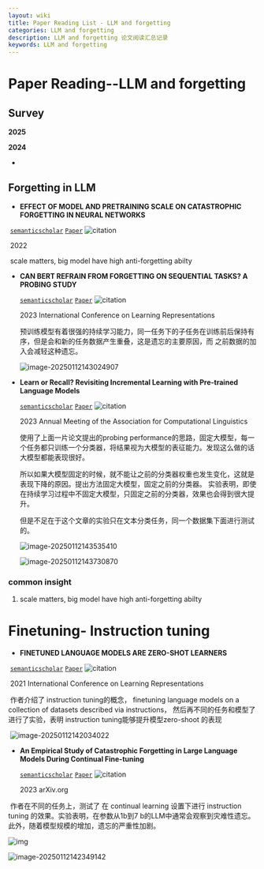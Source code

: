 ```yaml
---
layout: wiki
title: Paper Reading List - LLM and forgetting
categories: LLM and forgetting
description: LLM and forgetting 论文阅读汇总记录
keywords: LLM and forgetting
---
```






# Paper Reading--LLM and forgetting



## Survey

**2025**





**2024**

- 



## Forgetting in   LLM 



- **EFFECT OF MODEL AND PRETRAINING SCALE ON  CATASTROPHIC FORGETTING IN NEURAL NETWORKS**

​	[`semanticscholar`](https://www.semanticscholar.org/paper/9490d42c4869e6d6f3308c9813b1cfe31ff80137)  [`Paper`](https://www.semanticscholar.org/paper/9490d42c4869e6d6f3308c9813b1cfe31ff80137)    ![citation](https://img.shields.io/badge/dynamic/json?label=citation&query=citationCount&url=https%3A%2F%2Fapi.semanticscholar.org%2Fgraph%2Fv1%2Fpaper%2F9490d42c4869e6d6f3308c9813b1cfe31ff80137%3Ffields%3DcitationCount)

​	2022   

​	 scale matters, big model have high anti-forgetting abilty



- **CAN BERT REFRAIN FROM FORGETTING ON SEQUENTIAL TASKS? A PROBING STUDY**

  [`semanticscholar`](https://www.semanticscholar.org/paper/201047e827ed9587158fc71256c576c8544e3dfc)  [`Paper`](https://www.semanticscholar.org/paper/201047e827ed9587158fc71256c576c8544e3dfc)    ![citation](https://img.shields.io/badge/dynamic/json?label=citation&query=citationCount&url=https%3A%2F%2Fapi.semanticscholar.org%2Fgraph%2Fv1%2Fpaper%2F201047e827ed9587158fc71256c576c8544e3dfc%3Ffields%3DcitationCount)

  2023    International Conference on Learning Representations 
  
  预训练模型有着很强的持续学习能力，同一任务下的子任务在训练前后保持有序，但是会和新的任务数据产生重叠，这是遗忘的主要原因，而 之前数据的加入会减轻这种遗忘。
  
  ![image-20250112143024907](https://zuti.oss-cn-qingdao.aliyuncs.com/img/20250112143024955.png)



- **Learn or Recall? Revisiting Incremental Learning with Pre-trained Language Models**

  [`semanticscholar`](https://www.semanticscholar.org/paper/9e2a811a6f5d1c5352ce19ac24303810eb1867f7)  [`Paper`](https://www.semanticscholar.org/paper/9e2a811a6f5d1c5352ce19ac24303810eb1867f7)    ![citation](https://img.shields.io/badge/dynamic/json?label=citation&query=citationCount&url=https%3A%2F%2Fapi.semanticscholar.org%2Fgraph%2Fv1%2Fpaper%2F9e2a811a6f5d1c5352ce19ac24303810eb1867f7%3Ffields%3DcitationCount)

  2023    Annual Meeting of the Association for Computational Linguistics
  
  使用了上面一片论文提出的probing performance的思路，固定大模型，每一个任务都只训练一个分类器，将结果视为大模型的表征能力。发现这么做的话大模型都能表现很好。
  
  所以如果大模型固定的时候，就不能让之前的分类器权重也发生变化，这就是表现下降的原因。提出方法固定大模型，固定之前的分类器。 实验表明，即使在持续学习过程中不固定大模型，只固定之前的分类器，效果也会得到很大提升。
  
  但是不足在于这个文章的实验只在文本分类任务，同一个数据集下面进行测试的。
  
  ![image-20250112143535410](https://zuti.oss-cn-qingdao.aliyuncs.com/img/20250112143535465.png)
  
  
  
  ![image-20250112143730870](https://zuti.oss-cn-qingdao.aliyuncs.com/img/20250112143730934.png)
  
  

### common insight

1. scale matters, big model have high anti-forgetting abilty

   



# Finetuning- Instruction tuning 



- **FINETUNED LANGUAGE MODELS ARE ZERO-SHOT  LEARNERS**

​	[`semanticscholar`](https://www.semanticscholar.org/paper/ff0b2681d7b05e16c46dfb71d980cc2f605907cd)  [`Paper`](https://www.semanticscholar.org/paper/ff0b2681d7b05e16c46dfb71d980cc2f605907cd)    ![citation](https://img.shields.io/badge/dynamic/json?label=citation&query=citationCount&url=https%3A%2F%2Fapi.semanticscholar.org%2Fgraph%2Fv1%2Fpaper%2Fff0b2681d7b05e16c46dfb71d980cc2f605907cd%3Ffields%3DcitationCount)

​	2021    International Conference on Learning Representations 

​	作者介绍了 instruction tuning的概念， finetuning language models on a collection of datasets described via instructions， 然后再不同的任务和模型了进行了实验，表明 instruction tuning能够提升模型zero-shoot 的表现

​	![image-20250112142034022](https://zuti.oss-cn-qingdao.aliyuncs.com/img/20250112142034060.png)





- **An Empirical Study of Catastrophic Forgetting in Large Language Models During Continual Fine-tuning**

  [`semanticscholar`](https://www.semanticscholar.org/paper/838cd69a0b6c9c244a6eebb0f4742c0625132de6)  [`Paper`](https://www.semanticscholar.org/paper/838cd69a0b6c9c244a6eebb0f4742c0625132de6)    ![citation](https://img.shields.io/badge/dynamic/json?label=citation&query=citationCount&url=https%3A%2F%2Fapi.semanticscholar.org%2Fgraph%2Fv1%2Fpaper%2F838cd69a0b6c9c244a6eebb0f4742c0625132de6%3Ffields%3DcitationCount)

  2023    arXiv.org 

​	作者在不同的任务上，测试了 在 continual learning 设置下进行 instruction tuning 的效果。实验表明，在参数从1b到7 b的LLM中通常会观察到灾难性遗忘。此外，随着模型规模的增加，遗忘的严重性加剧。

![img](https://lh7-rt.googleusercontent.com/slidesz/AGV_vUf6JfHCmuM_kFnGoUiJujCyHjb9Ph3_50oNtUI4xDdS3k_sTH3o4OXR7bFCDpl_GYTeW0Y_LHDnHV0bwAFdrD5No7bk52gWbCNYDM4THrvnHDhz8zRxIaZwLeibfkTRoJb7koVnWg=nw?key=rA2QzXi6sCFyF5QWS0mimBun)



![image-20250112142349142](https://zuti.oss-cn-qingdao.aliyuncs.com/img/20250112142349196.png)
